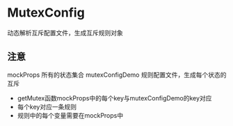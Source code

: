 # MutexConfig
动态解析互斥配置文件，生成互斥规则对象
## 注意
mockProps 所有的状态集合
mutexConfigDemo 规则配置文件，生成每个状态的互斥
- getMutex函数mockProps中的每个key与mutexConfigDemo的key对应
- 每个key对应一条规则
- 规则中的每个变量需要在mockProps中
